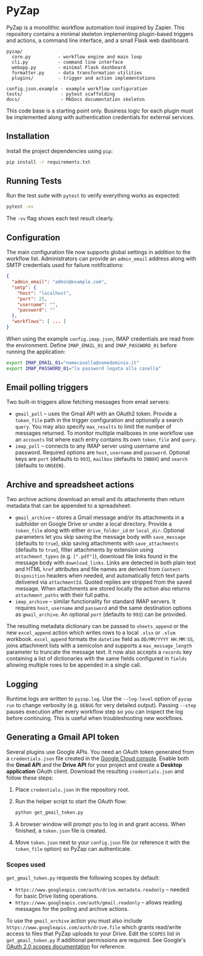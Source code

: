 # PyZap

PyZap is a monolithic workflow automation tool inspired by Zapier. This repository
contains a minimal skeleton implementing plugin-based triggers and actions,
a command line interface, and a small Flask web dashboard.

```
pyzap/
  core.py          - workflow engine and main loop
  cli.py           - command line interface
  webapp.py        - minimal Flask dashboard
  formatter.py     - data transformation utilities
  plugins/         - trigger and action implementations

config.json.example - example workflow configuration
tests/              - pytest scaffolding
docs/               - MkDocs documentation skeleton
```

This code base is a starting point only. Business logic for each plugin must be
implemented along with authentication credentials for external services.

## Installation

Install the project dependencies using `pip`:

```bash
pip install -r requirements.txt
```

## Running Tests

Run the test suite with `pytest` to verify everything works as expected:

```bash
pytest -vv
```

The `-vv` flag shows each test result clearly.

## Configuration

The main configuration file now supports global settings in addition to the
workflow list. Administrators can provide an `admin_email` address along with
SMTP credentials used for failure notifications:

```json
{
  "admin_email": "admin@example.com",
  "smtp": {
    "host": "localhost",
    "port": 25,
    "username": "",
    "password": ""
  },
  "workflows": [ ... ]
}
```

When using the example `config.imap.json`, IMAP credentials are read from the
environment. Define `IMAP_EMAIL_01` and `IMAP_PASSWORD_01` before running the
application:

```bash
export IMAP_EMAIL_01="nomecasella@nomedominio.it"
export IMAP_PASSWORD_01="la password legata alla casella"
```

## Email polling triggers

Two built-in triggers allow fetching messages from email servers:

* `gmail_poll` &ndash; uses the Gmail API with an OAuth2 token. Provide a
  `token_file` path in the trigger configuration and optionally a search
  `query`. You may also specify `max_results` to limit the number of
  messages returned. To monitor multiple mailboxes in one workflow use an
  `accounts` list where each entry contains its own `token_file` and `query`.
* `imap_poll` &ndash; connects to any IMAP server using username and password.
  Required options are `host`, `username` and `password`. Optional keys are
  `port` (defaults to `993`), `mailbox` (defaults to `INBOX`) and `search`
  (defaults to `UNSEEN`).

## Archive and spreadsheet actions

Two archive actions download an email and its attachments then return metadata
that can be appended to a spreadsheet:

* `gmail_archive` &ndash; stores a Gmail message and/or its attachments in a
  subfolder on Google Drive or under a local directory. Provide a `token_file`
  along with either `drive_folder_id` or `local_dir`. Optional parameters let
  you skip saving the message body with `save_message` (defaults to `true`),
  skip saving attachments with `save_attachments` (defaults to `true`),
  filter attachments by extension using `attachment_types` (e.g. `[".pdf"]`),
  download file links found in the message body with `download_links`. Links are
  detected in both plain text and HTML `href` attributes and file names are
  derived from `Content-Disposition` headers when needed, and
  automatically fetch text parts delivered via `attachmentId`. Quoted replies
  are stripped from the saved message. When attachments are stored locally the
  action also returns `attachment_paths` with their full paths.
* `imap_archive` &ndash; similar functionality for standard IMAP servers. It
  requires `host`, `username` and `password` and the same destination options as
  `gmail_archive`. An optional `port` (defaults to `993`) can be provided.

The resulting metadata dictionary can be passed to `sheets_append` or the new
`excel_append` action which writes rows to a local `.xlsx` or `.xlsm` workbook.
`excel_append` formats the `datetime` field as `DD/MM/YYYY HH:MM:SS`, joins
attachment lists with a semicolon and supports a `max_message_length`
parameter to truncate the message text. It now also accepts a `records` key
containing a list of dictionaries with the same fields configured in
`fields` allowing multiple rows to be appended in a single call.

## Logging

Runtime logs are written to `pyzap.log`. Use the `--log-level` option of
`pyzap run` to change verbosity (e.g. `DEBUG` for very detailed output).
Passing `--step` pauses execution after every workflow step so you can inspect
the log before continuing. This is useful when troubleshooting new workflows.

## Generating a Gmail API token

Several plugins use Google APIs. You need an OAuth token generated from a
`credentials.json` file created in the
[Google Cloud console](https://console.cloud.google.com/).
Enable both the **Gmail API** and the **Drive API** for your project and create a
**Desktop application** OAuth client. Download the resulting `credentials.json`
and follow these steps:

1. Place `credentials.json` in the repository root.
2. Run the helper script to start the OAuth flow:

   ```bash
   python get_gmail_token.py
   ```

3. A browser window will prompt you to log in and grant access. When finished,
   a `token.json` file is created.
4. Move `token.json` next to your `config.json` file (or reference it with the
   `token_file` option) so PyZap can authenticate.

### Scopes used

`get_gmail_token.py` requests the following scopes by default:

* `https://www.googleapis.com/auth/drive.metadata.readonly` – needed for basic
  Drive listing operations.
* `https://www.googleapis.com/auth/gmail.readonly` – allows reading messages for
  the polling and archive actions.

To use the `gmail_archive` action you must also include
`https://www.googleapis.com/auth/drive.file` which grants read/write access to
files that PyZap uploads to your Drive. Edit the `SCOPES` list in
`get_gmail_token.py` if additional permissions are required. See Google's
[OAuth 2.0 scopes documentation](https://developers.google.com/identity/protocols/oauth2/scopes)
for reference.

